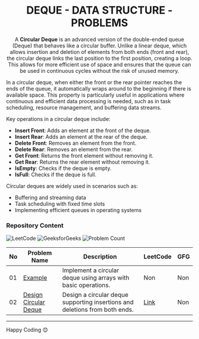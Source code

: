 <h1 align='center'>DEQUE - DATA STRUCTURE - PROBLEMS</h1>

<p align='center'>A <b>Circular Deque</b> is an advanced version of the double-ended queue (Deque) that behaves like a circular buffer. Unlike a linear deque, which allows insertion and deletion of elements from both ends (front and rear), the circular deque links the last position to the first position, creating a loop. This allows for more efficient use of space and ensures that the queue can be used in continuous cycles without the risk of unused memory.</p>

In a circular deque, when either the front or the rear pointer reaches the ends of the queue, it automatically wraps around to the beginning if there is available space. This property is particularly useful in applications where continuous and efficient data processing is needed, such as in task scheduling, resource management, and buffering data streams.

Key operations in a circular deque include:
- **Insert Front**: Adds an element at the front of the deque.
- **Insert Rear**: Adds an element at the rear of the deque.
- **Delete Front**: Removes an element from the front.
- **Delete Rear**: Removes an element from the rear.
- **Get Front**: Returns the front element without removing it.
- **Get Rear**: Returns the rear element without removing it.
- **IsEmpty**: Checks if the deque is empty.
- **IsFull**: Checks if the deque is full.

Circular deques are widely used in scenarios such as:
- Buffering and streaming data
- Task scheduling with fixed time slots
- Implementing efficient queues in operating systems

### Repository Content

<p>
<img src="https://img.shields.io/badge/problems%20count-01-orange?logo=leetcode" alt="LeetCode">
<img src="https://img.shields.io/badge/problems%20count-00-darkgreen?logo=geeksforGeeks" alt="GeeksforGeeks">
<img src="https://img.shields.io/badge/total%20problems%20count-02-blue" alt="Problem Count"> 
</p>

| No | Problem Name | Description | LeetCode | GFG |
| --- | ------------ | ----------- | -------- | ----- |
| 01 | [Example](https://github.com/JawadSher/DSA-LeetCode-GFG-Problems-Repository/tree/main/16%20-%20Queue%20Data%20Structure%20Problems/03%20-%20(Deque)%20Doubly%20Ended%20Queue%20Problems/01%20-%20Example) | Implement a circular deque using arrays with basic operations. | Non | Non |
| 02 | [Design Circular Deque](https://github.com/JawadSher/DSA-LeetCode-GFG-Problems-Repository/tree/main/16%20-%20Queue%20Data%20Structure%20Problems/03%20-%20(Deque)%20Doubly%20Ended%20Queue%20Problems/01%20-%20Example) | Design a circular deque supporting insertions and deletions from both ends. | [Link](https://leetcode.com/problems/design-circular-deque/description/) | Non |

---
Happy Coding 😊

